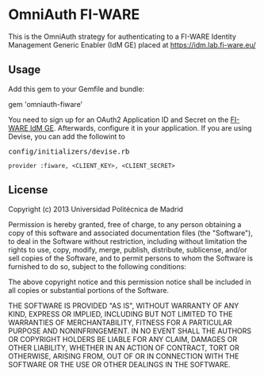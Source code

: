 # OmniAuth FI-WARE

This is the OmniAuth strategy for authenticating to a FI-WARE Identity Management
Generic Enabler (IdM GE) placed at https://idm.lab.fi-ware.eu/

## Usage

Add this gem to your Gemfile and bundle:

  gem 'omniauth-fiware'

You need to sign up for an OAuth2 Application ID and Secret
on the [FI-WARE IdM GE](https://idm.lab.fi-ware.eu). Afterwards, configure it
in your application. If you are using Devise, you can add the followint to
<pre>config/initializers/devise.rb</pre>

    provider :fiware, <CLIENT_KEY>, <CLIENT_SECRET>

## License

Copyright (c) 2013 Universidad Politécnica de Madrid

Permission is hereby granted, free of charge, to any person obtaining a copy of this software and associated documentation files (the "Software"), to deal in the Software without restriction, including without limitation the rights to use, copy, modify, merge, publish, distribute, sublicense, and/or sell copies of the Software, and to permit persons to whom the Software is furnished to do so, subject to the following conditions:

The above copyright notice and this permission notice shall be included in all copies or substantial portions of the Software.

THE SOFTWARE IS PROVIDED "AS IS", WITHOUT WARRANTY OF ANY KIND, EXPRESS OR IMPLIED, INCLUDING BUT NOT LIMITED TO THE WARRANTIES OF MERCHANTABILITY, FITNESS FOR A PARTICULAR PURPOSE AND NONINFRINGEMENT. IN NO EVENT SHALL THE AUTHORS OR COPYRIGHT HOLDERS BE LIABLE FOR ANY CLAIM, DAMAGES OR OTHER LIABILITY, WHETHER IN AN ACTION OF CONTRACT, TORT OR OTHERWISE, ARISING FROM, OUT OF OR IN CONNECTION WITH THE SOFTWARE OR THE USE OR OTHER DEALINGS IN THE SOFTWARE.
